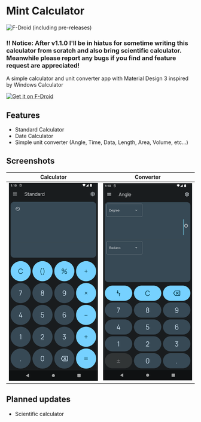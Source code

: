 # Mint Calculator

![F-Droid (including pre-releases)](https://img.shields.io/f-droid/v/bored.codebyk.mintcalc?style=for-the-badge&logoColor=1a1e00&labelColor=1a1e00&color=ddeb77)

### **!! Notice: After v1.1.0 I'll be in hiatus for sometime writing this calculator from scratch and also bring scientific calculator. Meanwhile please report any bugs if you find and feature request are appreciated!**

A simple calculator and unit converter app with Material Design 3 inspired by Windows Calculator

[<img src="https://fdroid.gitlab.io/artwork/badge/get-it-on.png"
    alt="Get it on F-Droid"
    height="80">](https://f-droid.org/en/packages/bored.codebyk.mintcalc/)


## Features

 - Standard Calculator 
 - Date Calculator 
 - Simple unit converter (Angle, Time, Data, Length, Area, Volume, etc...)

## Screenshots

| Calculator  | Converter   |
| ------------ | ------------ |
|![](metadata/en-US/images/phoneScreenshots/1.png)   |![](metadata/en-US/images/phoneScreenshots/2.png)   |

## Planned updates

 - Scientific calculator